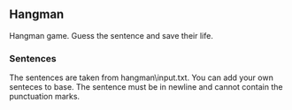 ## Hangman

Hangman game. Guess the sentence and save their life.

### Sentences

The sentences are taken from hangman\input.txt. You can add your own senteces to base. The sentence must be in newline and cannot contain the punctuation marks.